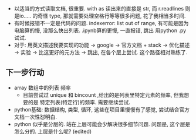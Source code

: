 - 以适当的方式读取文档, 很重要. with as 读出来的直接是 str, 而 r.readlines 则是io….. 的奇怪 type, 那就需要处理空格行等等很多问题, 花了我相当多时间.
- 有时候报错不一定是代码的问题. indexerror:  list out of range, 有可能是因为电脑算的慢, 没那么快出列表. .ipynb算的更慢, 一直报错, 跳出 用python .py 试试. 
- 对于: 用英文描述我要实现的功能 -\> google -\> 官方文档 + stack -\> 优化描述 -\> 实验 -\> 比这更好的元方法 -\> 跳出, 在各个层上尝试.  这个路径相对熟练了. 
## 下一步行动
- array 数组中的列表 频率
	- 目前尝试过 unique 和 bincount ,给出的是列表里特定元素的频率, 但我想要的是 特定列表(特定行)的频率. 需要继续尝试. 
- python基础: 数据结构, 类型, 循环, 这些在项目里慢慢有了感觉, 尝试结合官方文档一次性怼明白.
- python 似乎是分层的. 站在上层可能会少解决很多细节问题. 问题是, 这个层是怎么分的. 上层是什么呢? (edited)
